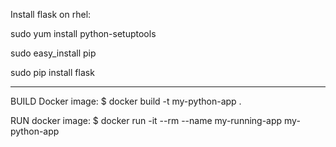 
Install flask on rhel:

sudo yum install python-setuptools

sudo easy_install pip

sudo pip install flask


------------------------------------------------
BUILD Docker image:
$ docker build -t my-python-app .


RUN docker image:
$ docker run -it --rm --name my-running-app my-python-app
